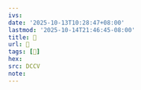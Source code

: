 ```yaml
---
ivs:
date: '2025-10-13T10:28:47+08:00'
lastmod: '2025-10-14T21:46:45-08:00'
title: 􄕣
url: 􄕣
tags: [𣣉]
hex: 
src: DCCV
note:
---
```

